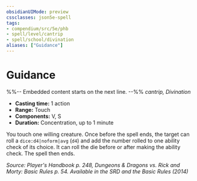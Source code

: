 ```yaml
---
obsidianUIMode: preview
cssclasses: json5e-spell
tags:
- compendium/src/5e/phb
- spell/level/cantrip
- spell/school/divination
aliases: ["Guidance"]
---
```

# Guidance
%%-- Embedded content starts on the next line. --%%
*cantrip, Divination*  

- **Casting time:** 1 action
- **Range:** Touch
- **Components:** V, S
- **Duration:** Concentration, up to 1 minute

You touch one willing creature. Once before the spell ends, the target can roll a `dice:d4|noform|avg` (`d4`) and add the number rolled to one ability check of its choice. It can roll the die before or after making the ability check. The spell then ends.

*Source: Player's Handbook p. 248, Dungeons & Dragons vs. Rick and Morty: Basic Rules p. 54. Available in the <span title='Systems Reference Document (5.1)'>SRD</span> and the Basic Rules (2014)*